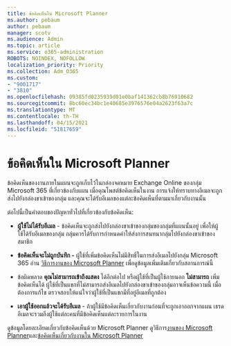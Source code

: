 ```yaml
---
title: ข้อคิดเห็นใน Microsoft Planner
ms.author: pebaum
author: pebaum
manager: scotv
ms.audience: Admin
ms.topic: article
ms.service: o365-administration
ROBOTS: NOINDEX, NOFOLLOW
localization_priority: Priority
ms.collection: Adm_O365
ms.custom:
- "9001717"
- "3810"
ms.openlocfilehash: 09385fd0235939d01e0baf141362cb8b76910682
ms.sourcegitcommit: 8bc60ec34bc1e40685e3976576e04a2623f63a7c
ms.translationtype: MT
ms.contentlocale: th-TH
ms.lasthandoff: 04/15/2021
ms.locfileid: "51817659"
---
```

# <a name="comments-in-microsoft-planner"></a>ข้อคิดเห็นใน Microsoft Planner

ข้อคิดเห็นของงานภายในแผนจะถูกเก็บไว้ในกล่องจดหมาย Exchange Online ของกลุ่ม Microsoft 365 ที่เกี่ยวข้องกับแผน  เมื่อคุณโพสต์ข้อคิดเห็นในงาน การแจ้งให้ทราบทางอีเมลจะถูกส่งไปยังกล่องขาเข้าของกลุ่ม และคุณจะได้รับอีเมลของแต่ละข้อคิดเห็นที่ตามมาเกี่ยวกับงานนั้น

ต่อไปนี้เป็นคําตอบของปัญหาทั่วไปที่เกี่ยวข้องกับข้อคิดเห็น:

- **ผู้ใช้ไม่ได้รับอีเมล** - ข้อคิดเห็นจะถูกส่งไปยังกล่องขาเข้าของกลุ่มของกลุ่มที่แผนนั้นอยู่ เพื่อให้ผู้ใช้ได้รับอีเมลของกลุ่ม กลุ่มควรได้รับการกําหนดค่าให้ส่งการสนทนากลุ่มไปยังกล่องขาเข้าของสมาชิก

- **ข้อคิดเห็นจะไม่ถูกบันทึก -** ผู้ใช้ที่เพิ่มข้อคิดเห็นไม่มีสิทธิ์ในการส่งอีเมลไปยังกลุ่ม Microsoft 365 อ่าน [วิธีการงานของ Microsoft Planner](https://techcommunity.microsoft.com/t5/planner-blog/how-microsoft-planner-works/ba-p/1214736) เพื่อดูข้อมูลเพิ่มเติมเกี่ยวกับสถานการณ์นี้

- ข้อผิดพลาด **คุณไม่สามารถเข้าถึงแสดง** ได้อีกต่อไป หรือผู้ใช้ที่เป็นผู้ใช้ภายนอก **ไม่สามารถ** เพิ่มข้อคิดเห็นได้ ผู้ใช้ที่เป็นแขกที่ไม่สามารถส่งอีเมลไปยังกล่องขาเข้าของกลุ่มอาจเห็นข้อความนี้ เมื่อต้องการแก้ไข ตรวจสอบให้แน่ใจว่าผู้ใช้ที่เป็นแขกมีที่อยู่อีเมลที่ถูกต้อง

- **เอาผู้ใช้ออกแล้วจะได้รับอีเมล** - ถ้าผู้ใช้มีข้อคิดเห็นเกี่ยวกับงานก่อนที่จะถูกเอาออกจากแผน เธรดอีเมลจะรวมถึงผู้ใช้แต่ละคนที่มีข้อคิดเห็นแต่ละรายการในงาน

ดูข้อมูลโดยละเอียดเกี่ยวกับข้อคิดเห็นด้วย Microsoft Planner ดูวิธีการ[งานของ Microsoft Planner](https://techcommunity.microsoft.com/t5/planner-blog/how-microsoft-planner-works/ba-p/1214736)และ[ข้อคิดเห็นเกี่ยวกับงานใน Microsoft Planner](https://support.microsoft.com/office/fd4aedde-7785-4cd0-96ee-122fbc9140e1)
